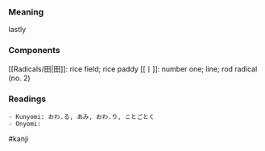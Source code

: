 ### Meaning

lastly

### Components

[[Radicals/田|田]]: rice field; rice paddy [[丨]]: number one; line; rod radical (no. 2)

### Readings

```
- Kunyomi: おわ.る, あみ, おわ.り, ことごとく
- Onyomi: 
```

#kanji